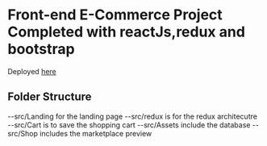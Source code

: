 # Front-end E-Commerce Project Completed with reactJs,redux and bootstrap

Deployed [here](https://salah-e-commerce.herokuapp.com/) 

## Folder Structure

--src/Landing for the landing page 
--src/redux is for the redux architecutre
--src/Cart is to save the shopping cart
--src/Assets include the database
--src/Shop includes the marketplace preview    
